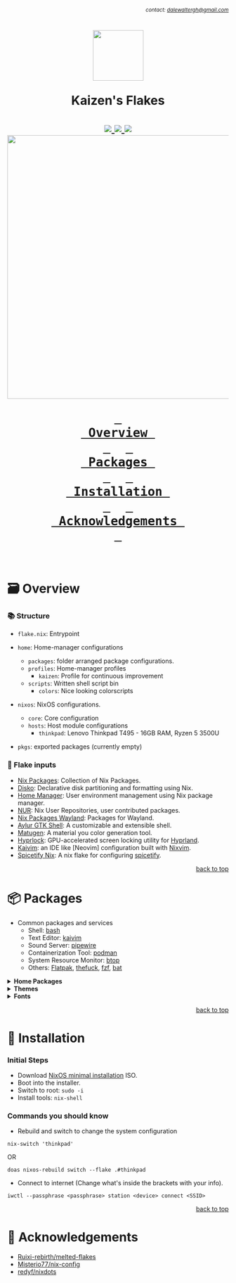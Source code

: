 ###### *<div align=right><sub>contact: dalewaltergh@gmail.com</sub></div>*

<h1 align='center'>
  <img src='https://files.catbox.moe/i4twd5.png' width='115px' />

  Kaizen's Flakes<br />
  <div align='center'>
    <a href='https://nixos.org'>
      <img src='https://img.shields.io/badge/NixOS-unstable-blue.svg?style=for-the-badge&labelColor=303446&logo=NixOS&logoColor=white&color=91D7E3'>
    </a>
    <a href='https://github.com/kaizen-dw/Flakes/stargazers'>
      <img src='https://img.shields.io/github/stars/kaizen-dw/FLakes?color=F5BDE6&labelColor=303446&style=for-the-badge&logo=starship&logoColor=F5BDE6'>
    </a>
    <a href='https://github.com/kaizen-dw/Flakes'>
      <img src='https://img.shields.io/github/repo-size/kaizen-dw/Flakes?color=C6A0F6&labelColor=303446&style=for-the-badge&logo=github&logoColor=C6A0F6'>
    </a>
    <img src='https://raw.githubusercontent.com/catppuccin/catppuccin/main/assets/palette/macchiato.png' width='600px' />
  </div>

  **[<kbd> <br> Overview <br> </kbd>](#-Overview)** 
  **[<kbd> <br>&nbsp;Packages&nbsp;<br> </kbd>](#-Packages)** 
  **[<kbd> <br> Installation <br> </kbd>](#-Installation)** 
  **[<kbd> <br> Acknowledgements&nbsp; <br> </kbd>](#-Acknowledgements)**

</h1><br />

# 🗃️ Overview

### 📚 Structure
- `flake.nix`: Entrypoint
- `home`: Home-manager configurations
  - `packages`: folder arranged package configurations.
  - `profiles`: Home-manager profiles
    - `kaizen`: Profile for continuous improvement
  - `scripts`: Written shell script bin
    - `colors`: Nice looking colorscripts

- `nixos`: NixOS configurations.
  - `core`: Core configuration
  - `hosts`: Host module configurations
    - `thinkpad`: Lenovo Thinkpad T495 - 16GB RAM, Ryzen 5 3500U
- `pkgs`: exported packages (currently empty)

### 📝 Flake inputs
- [Nix Packages][nixpkgs]: Collection of Nix Packages.
- [Disko][disko]: Declarative disk partitioning and formatting using Nix.
- [Home Manager][home-manager]: User environment management using Nix package manager.
- [NUR][nur]: Nix User Repositories, user contributed packages.
- [Nix Packages Wayland][nixpkgs-wayland]: Packages for Wayland.
- [Aylur GTK Shell][ags]: A customizable and extensible shell.
- [Matugen][matugen]: A material you color generation tool.
- [Hyprlock][hyprlock]: GPU-accelerated screen locking utility for [Hyprland].
- [Kaivim][kaivim]: an IDE like [Neovim] configuration built with [Nixvim].
- [Spicetify Nix][spicetify-nix]: A nix flake for configuring [spicetify].

<p align="right"><a href="#top">back to top</a></p>

# 📦 Packages

- Common packages and services
  - Shell: [bash][bash]
  - Text Editor: [kaivim][kaivim]
  - Sound Server: [pipewire][pipewire]
  - Containerization Tool: [podman][podman]
  - System Resource Monitor: [btop][btop]
  - Others: [Flatpak][flatpak], [thefuck][thefuck], [fzf][fzf], [bat][bat]

</details>

<details>
<summary><b>Home Packages</b></summary><br />

- **Shell Packages**: [nushell]
  - [starship]: Shell prompt
  -

- **CLI Packages**
  - File Manager: [yazi]
  - Terminal Multiplexer: [zellij]
  - Games: [2048][2048], [chess][uchess], [tetris][vitetris]
  - System Information Tools: [fastfetch], [onefetch]

- **Display/Desktop Packages:**
  - Window Manager: [hyprland]
    - Plugins: [Pyprland]
  - Widgets: [Aylurs Gtk Shell][ags]
  - Applications:
    - Browser: [firefox]
    - Graphics Editors:
      - [Blender]: 3D graphics
      - [Krita]: Raster graphics
      - [Aseprite]: Pixel art tool
      - [Inkscape]: Vector graphics
    - Media players/Audio streaming: [mpv] & [Spotify][spicetify]
  - Productivity Tools:
      - [sioyek] & [zathura] (disabled): PDF viewer
  - Terminal: [foot][foot] & [wezterm][wezterm] (disabled)

- **Developers Packages**
  - Game Engine: [godot]
  - Text Editor & IDEs: [helix], [vscodium] (disabled)

</details>

<details>
<summary><b>Themes</b></summary>

- Color Scheme: [Catppuccin]
- Cursor: [Bibata Modern Ice][Bibata-Cursor]
- Icons: [Papirus Dark][Papirus-icon-theme]

</details>

<details>
<summary><b>Fonts</b></summary>

- [FontAwesome]
- [Nerd Fonts][nerdfonts]: JetBrains Mono, Ubuntu, UbuntuMono, FiraCode, Monoki

</details>

<p align="right"><a href="#top">back to top</a></p>

# 🚀 Installation

### Initial Steps
- Download [NixOS minimal installation](https://nixos.org/download) ISO.
- Boot into the installer.
- Switch to root: `sudo -i`
- Install tools: `nix-shell`

### Commands you should know
- Rebuild and switch to change the system configuration
```
nix-switch 'thinkpad'
```
OR
```
doas nixos-rebuild switch --flake .#thinkpad
```
- Connect to internet (Change what's inside the brackets with your info).
```
iwctl --passphrase <passphrase> station <device> connect <SSID>
```


<p align="right"><a href="#top">back to top</a></p>

# 💐 Acknowledgements

- [Ruixi-rebirth/melted-flakes](Ruixi)
- [Misterio77/nix-config](Misterio77)
- [redyf/nixdots](redyf)

<!-- Flake Inputs -->
[nixpkgs]: https://github.com/NixOS/nixpkgs/tree/nixpkgs-unstable
[disko]: https://github.com/nix-community/disko
[home-manager]: https://github.com/nix-community/disko
[nur]: https://github.com/nix-community/NUR
[nixpkgs-wayland]: https://github.com/nix-community/nixpkgs-wayland
[ags]: https://github.com/aylur/ags
[matugen]: https://github.com/InioX/matugen
[hyprlock]: https://github.com/hyprwm/hyprlock
[kaivim]: https://github.com/thericecold/kaivim
[spicetify-nix]: https://github.com/the-argus/spicetify-nix

<!-- Common Packages -->
[bash]: ../nixos/common/bash.nix
[btop]: ../home/packages/cli/default.nix
[pipewire]: ../nixos/core/services.nix
[podman]: ../nixos/core/virtualisation.nix
[flatpak]: ../home/packages/cli/default.nix
[thefuck]: ../home/packages/cli/default.nix
[fzf]: ../home/packages/cli/default.nix
[bat]: ../home/packages/cli/bat.nix

<!-- Shell Packages -->
[nushell]: ../home/packages/shell/nushell.nix
[Starship]: ../home/packages/shell/starship.nix

<!-- CLI Packages -->
[yazi]: https://github.com/sxyazi/yazi
[zellij]: ../home/packages/cli/zellij
[fastfetch]: ../home/packages/cli/sysfetch/fastfetch.nix
[onefetch]: ../home/packages/cli/sysfetch/fastfetch.nix
<!-- Games -->
[uchess]: https://github.com/tmountain/uchess
[2048]: https://github.com/alewmoose/2048-in-terminal
[vitetris]: https://github.com/vicgeralds/vitetris

<!-- Desktop Packages -->
[Hyprland]: ../home/packages/desktop/hyprland
[pyprland]: ../home/packages/desktop/hyprland/pypr/default.nix
[ags-config]: ../home/packages/desktop/ags
[firefox]: ../home/packages/desktop/browsers/firefox.nix
<!-- Graphics -->
[inkscape]: https://github.com/inkscape/inkscape
[krita]: https://krita.org/en
[blender]: https://www.blender.org
[aseprite]: https://www.aseprite.org
<!-- Productivity -->
[zathura]: ../home/packages/desktop/apps/office/zathura.nix
[sioyek]: ../home/packages/desktop/apps/office/sioyek.nix
<!-- Media -->
[mpv]: ../home/packages/media/default.nix
[spicetify]: https://github.com/spicetify/spicetify-cli

<!-- Developers Packages -->
[godot]: https://godotengine.org
<!-- Text Editors -->
[helix]: ../home/packages/dev/editors/helix
[kaivim]: https://github.com/kaizen-dw/kaivim
[nixvim]: https://github.com/nix-community/nixvim
[vscodium]: ../home/packages/dev/editors/vscodium
<!-- Terminals -->
[wezterm]: ../home/packages/desktop/terminals/wezterm.nix
[foot]: ../home/packages/desktop/terminals/foot.nix

<!-- Themes -->
[Bibata-Cursor]: https://github.com/ful1e5/Bibata_Cursor
[Catppuccin]: https://github.com/catppuccin/catppuccin
[Papirus-icon-theme]: https://github.com/PapirusDevelopmentTeam/papirus-icon-theme

<!-- Fonts -->
[nerdfonts]: https://www.nerdfonts.com/
[fontawesome]: https://fontawesome.com/

<!-- Acknowledgements -->
[ruixi]: https://github.com/Ruixi-rebirth/flakes
[misterio77]: https://github.com/Misterio77/nix-config
[redyf]: https://github.com/redyf/nixdots
